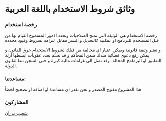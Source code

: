 # وثائق شروط الاستخدام باللغة العربية

### رخصة استخدام
رخصة الاستخدام هي الوثيقة التي تمنح الصلاحيات وتحدد الامور المسموح القيام بها من قبل المستخدم للبرنامج  او المكتبة  كالتعديل و النشر 
مقابل التزامه بشروط وقيود محددة 

و تعتبر وثيقة قانونية ويمكن اعتبار اي مخالفة من قبلك لشروط الاستخدام خرق للقانون و يمكن رفع دعوى قضائية ضدك ضمن المحاكم و قد تحكم بعدد عقوبات ابسطها ازلة التطبيق او البرمامج المخالف وقد تصل الى غرامات مالية كبيرة و حتى السجن تبعا لقانون الدولة.

### مساعدتنا: 
 هذا المشروع مفتوح المصدر و نحن نقدر اي مساعدة او اضافة او تصحيح لخطأ

### المشاركون 
[شعيب بدران](https://github.com/shu3aybbadran)

